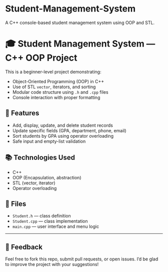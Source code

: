 # Student-Management-System
A C++ console-based student management system using OOP and STL.

# 🎓 Student Management System — C++ OOP Project

This is a beginner-level project demonstrating:
- Object-Oriented Programming (OOP) in C++
- Use of STL `vector`, iterators, and sorting
- Modular code structure using `.h` and `.cpp` files
- Console interaction with proper formatting

## 🚀 Features
- Add, display, update, and delete student records
- Update specific fields (GPA, department, phone, email)
- Sort students by GPA using operator overloading
- Safe input and empty-list validation

## 📚 Technologies Used
- C++
- OOP (Encapsulation, abstraction)
- STL (vector, iterator)
- Operator overloading

## 📂 Files
- `Student.h` — class definition
- `Student.cpp` — class implementation
- `main.cpp` — user interface and menu logic

---

## 🤝 Feedback
Feel free to fork this repo, submit pull requests, or open issues.
I’d be glad to improve the project with your suggestions!
